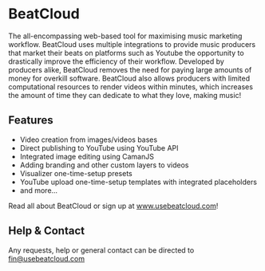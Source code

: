 # BeatCloud
The all-encompassing web-based tool for maximising music marketing workflow. 
BeatCloud uses multiple integrations to provide music producers that market their beats on platforms such as Youtube the opportunity to drastically improve the efficiency of their workflow.
Developed by producers alike, BeatCloud removes the need for paying large amounts of money for overkill software. BeatCloud also allows producers with limited computational resources to render videos within minutes, which increases the amount of time they can dedicate to what they love, making music!

## Features
- Video creation from images/videos bases
- Direct publishing to YouTube using YouTube API
- Integrated image editing using CamanJS
- Adding branding and other custom layers to videos
- Visualizer one-time-setup presets
- YouTube upload one-time-setup templates with integrated placeholders 
- and more...

Read all about BeatCloud or sign up at www.usebeatcloud.com!

## Help & Contact
Any requests, help or general contact can be directed to fin@usebeatcloud.com

